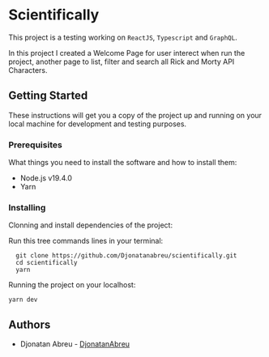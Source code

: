 # Scientifically

This project is a testing working on `ReactJS`, `Typescript` and `GraphQL`.

In this project I created a Welcome Page for user interect when run the project, another page to list, filter and search all Rick and Morty API Characters.

## Getting Started

These instructions will get you a copy of the project up and running on your local machine for development and testing purposes.

### Prerequisites

What things you need to install the software and how to install them:

- Node.js v19.4.0
- Yarn

### Installing

Clonning and install dependencies of the project:

Run this tree commands lines in your terminal:

```prompt
  git clone https://github.com/Djonatanabreu/scientifically.git
  cd scientifically
  yarn
```

Running the project on your localhost:

```prompt
yarn dev

```

## Authors

- Djonatan Abreu - [DjonatanAbreu](https://github.com/DjonatanAbreu)
